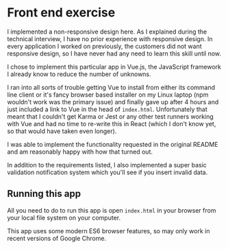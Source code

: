 # Front end exercise

I implemented a non-responsive design here. As I explained during the technical interview, I have no prior experience with responsive design. In every application I worked on previously, the customers did not want responsive design, so I have never had any need to learn this skill until now.

I chose to implement this particular app in Vue.js, the JavaScript framework I already know to reduce the number of unknowns.

I ran into all sorts of trouble getting Vue to install from either its command line client or it's fancy browser based installer on my Linux laptop (npm wouldn't work was the primary issue) and finally gave up after 4 hours and just included a link to Vue in the head of `index.html`. Unfortunately that meant that I couldn't get Karma or Jest or any other test runners working with Vue and had no time to re-write this in React (which I don't know yet, so that would have taken even longer).

I was able to implement the functionality requested in the original README and am reasonably happy with how that turned out.

In addition to the requirements listed, I also implemented a super basic validation notification system which you'll see if you insert invalid data.

## Running this app
All you need to do to run this app is open `index.html` in your browser from your local file system on your computer.

This app uses some modern ES6 browser features, so may only work in recent versions of Google Chrome.
